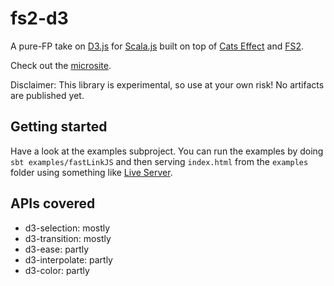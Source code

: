 # fs2-d3

A pure-FP take on [D3.js](https://github.com/d3/d3) for [Scala.js](https://www.scala-js.org/)
built on top of [Cats Effect](https://typelevel.org/cats-effect/) and [FS2](https://fs2.io/).

Check out the [microsite](https://buntec.github.io/fs2-d3/).

Disclaimer: This library is experimental, so use at your own risk! No artifacts are published yet.

## Getting started

Have a look at the examples subproject. You can run the examples by doing `sbt examples/fastLinkJS` and then serving
`index.html` from the `examples` folder using something like [Live Server](https://www.npmjs.com/package/live-server).

## APIs covered
 - d3-selection: mostly
 - d3-transition: mostly
 - d3-ease: partly
 - d3-interpolate: partly
 - d3-color: partly
